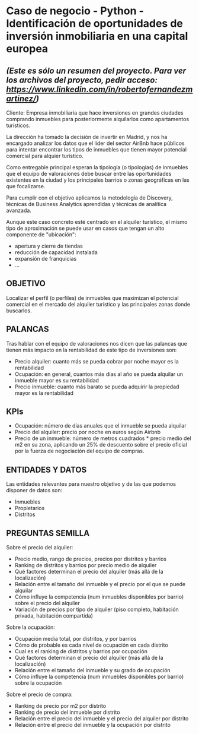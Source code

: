 # Caso de negocio - Python - Identificación de oportunidades de inversión inmobiliaria en una capital europea

## *(Este es sólo un resumen del proyecto. Para ver los archivos del proyecto, pedir acceso: https://www.linkedin.com/in/robertofernandezmartinez/)*

Cliente: Empresa inmobiliaria que hace inversiones en grandes ciudades comprando inmuebles para posteriormente alquilarlos como apartamentos turísticos.

La dirección ha tomado la decisión de invertir en Madrid, y nos ha encargado analizar los datos que el líder del sector AirBnb hace públicos para intentar encontrar los tipos de inmuebles que tienen mayor potencial comercial para alquier turístico.

Como entregable principal esperan la tipología (o tipologías) de inmuebles que el equipo de valoraciones debe buscar entre las oportunidades existentes en la ciudad y los principales barrios o zonas geográficas en las que focalizarse.

Para cumplir con el objetivo aplicamos la metodología de Discovery, técnicas de Business Analytics aprendidas y técnicas de analítica avanzada.

Aunque este caso concreto esté centrado en el alquiler turístico, el mismo tipo de aproximación se puede usar en casos que tengan un alto componente de "ubicación":

- apertura y cierre de tiendas
- reducción de capacidad instalada
- expansión de franquicias
- ...

## OBJETIVO

Localizar el perfil (o perfiles) de inmuebles que maximizan el potencial comercial en el mercado del alquiler turístico y las principales zonas donde buscarlos.

## PALANCAS

Tras hablar con el equipo de valoraciones nos dicen que las palancas que tienen más impacto en la rentabilidad de este tipo de inversiones son:

- Precio alquiler: cuanto más se pueda cobrar por noche mayor es la rentabilidad
- Ocupación: en general, cuantos más días al año se pueda alquilar un inmueble mayor es su rentabilidad
- Precio inmueble: cuanto más barato se pueda adquirir la propiedad mayor es la rentabilidad

## KPIs

- Ocupación: número de días anuales que el inmueble se pueda alquilar
- Precio del alquiler: precio por noche en euros según Airbnb
- Precio de un inmueble: número de metros cuadrados * precio medio del m2 en su zona, aplicando un 25% de descuento sobre el precio oficial por la fuerza de negociación del equipo de compras.

## ENTIDADES Y DATOS

Las entidades relevantes para nuestro objetivo y de las que podemos disponer de datos son:

- Inmuebles
- Propietarios
- Distritos

## PREGUNTAS SEMILLA

Sobre el precio del alquiler:

- Precio medio, rango de precios, precios por distritos y barrios
- Ranking de distritos y barrios por precio medio de alquiler
- Qué factores determinan el precio del alquiler (más allá de la localización)
- Relación entre el tamaño del inmueble y el precio por el que se puede alquilar
- Cómo influye la competencia (num inmuebles disponibles por barrio) sobre el precio del alquiler
- Variación de precios por tipo de alquiler (piso completo, habitación privada, habitación compartida)

Sobre la ocupación:

- Ocupación media total, por distritos, y por barrios
- Cómo de probable es cada nivel de ocupación en cada distrito
- Cual es el ranking de distritos y barrios por ocupación
- Qué factores determinan el precio del alquiler (más allá de la localización)
- Relación entre el tamaño del inmueble y su grado de ocupación
- Cómo influye la competencia (num inmuebles disponibles por barrio) sobre la ocupación

Sobre el precio de compra:

- Ranking de precio por m2 por distrito
- Ranking de precio del inmueble por distrito
- Relación entre el precio del inmueble y el precio del alquiler por distrito
- Relación entre el precio del inmueble y la ocupación por distrito
